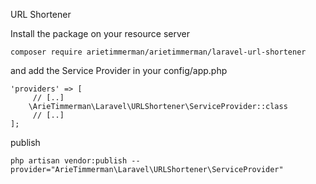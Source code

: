 
URL Shortener 


Install the package on your resource server

~~~
composer require arietimmerman/arietimmerman/laravel-url-shortener
~~~

and add the Service Provider in your config/app.php

~~~.php
'providers' => [
     // [..]
    \ArieTimmerman\Laravel\URLShortener\ServiceProvider::class
     // [..]
];
~~~

publish

~~~.php
php artisan vendor:publish --provider="ArieTimmerman\Laravel\URLShortener\ServiceProvider"
~~~

